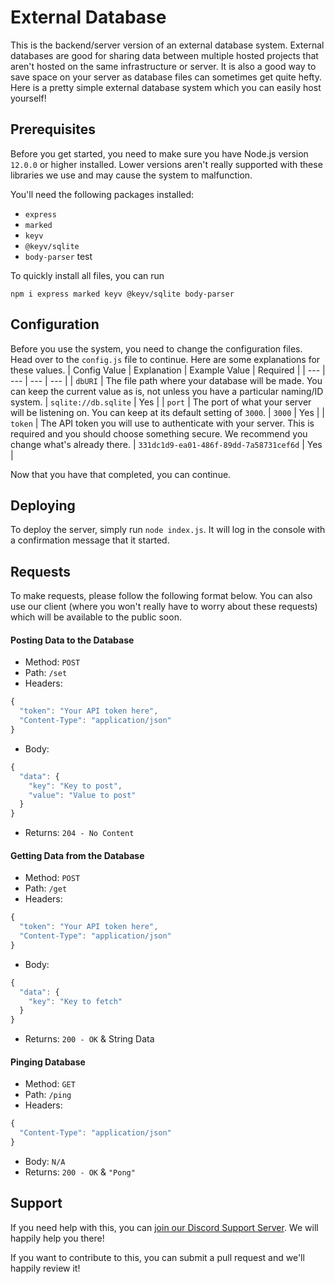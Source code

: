 # External Database
This is the backend/server version of an external database system.  External databases are good for sharing data between multiple hosted projects that aren't hosted on the same infrastructure or server.  It is also a good way to save space on your server as database files can sometimes get quite hefty.  Here is a pretty simple external database system which you can easily host yourself!

## Prerequisites
Before you get started, you need to make sure you have Node.js version `12.0.0` or higher installed.  Lower versions aren't really supported with these libraries we use and may cause the system to malfunction.

You'll need the following packages installed:
* `express`
* `marked`
* `keyv`
* `@keyv/sqlite`
* `body-parser`
test

To quickly install all files, you can run

```
npm i express marked keyv @keyv/sqlite body-parser
```

## Configuration
Before you use the system, you need to change the configuration files.  Head over to the `config.js` file to continue.  Here are some explanations for these values.
| Config Value | Explanation | Example Value | Required |
| --- | --- | --- | --- |
| `dbURI` | The file path where your database will be made.  You can keep the current value as is, not unless you have a particular naming/ID system. | `sqlite://db.sqlite` | Yes |
| `port` | The port of what your server will be listening on.  You can keep at its default setting of `3000`. | `3000` | Yes |
| `token` | The API token you will use to authenticate with your server.  This is required and you should choose something secure.  We recommend you change what's already there. | `331dc1d9-ea01-486f-89dd-7a58731cef6d` | Yes |

Now that you have that completed, you can continue.


## Deploying
To deploy the server, simply run `node index.js`.  It will log in the console with a confirmation message that it started.


## Requests
To make requests, please follow the following format below.  You can also use our client (where you won't really have to worry about these requests) which will be available to the public soon.

#### Posting Data to the Database
* Method: `POST`
* Path: `/set`
* Headers: 
```javascript
{ 
  "token": "Your API token here",
  "Content-Type": "application/json"
}
```
* Body: 
```javascript
{
  "data": {
    "key": "Key to post",
    "value": "Value to post"
  }
}
```
* Returns: `204 - No Content`

#### Getting Data from the Database
* Method: `POST`
* Path: `/get`
* Headers: 
```javascript
{ 
  "token": "Your API token here",
  "Content-Type": "application/json"
}
```
* Body: 
```javascript
{
  "data": {
    "key": "Key to fetch"
  }
}
```
* Returns: `200 - OK` & String Data

#### Pinging Database
* Method: `GET`
* Path: `/ping`
* Headers: 
```javascript
{ 
  "Content-Type": "application/json"
}
```
* Body: `N/A`
* Returns: `200 - OK` & `"Pong"`

## Support
If you need help with this, you can [join our Discord Support Server](https://discord.com/invite/7va3rtC).  We will happily help you there!


If you want to contribute to this, you can submit a pull request and we'll happily review it!